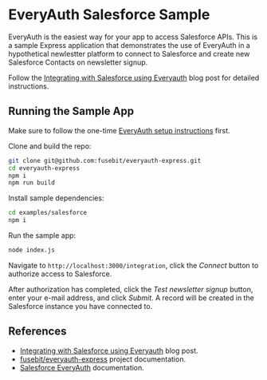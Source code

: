 # EveryAuth Salesforce Sample

EveryAuth is the easiest way for your app to access Salesforce APIs. This is a sample Express application that demonstrates the use of EveryAuth in a hypothetical newlestter platform to connect to Salesforce and create new Salesforce Contacts on newsletter signup. 

Follow the [Integrating with Salesforce using Everyauth](https://fusebit.io/blog/everyauth-salesforce) blog post for detailed instructions.

## Running the Sample App

Make sure to follow the one-time [EveryAuth setup instructions](../README.md) first.

Clone and build the repo:

```bash
git clone git@github.com:fusebit/everyauth-express.git
cd everyauth-express
npm i
npm run build
```

Install sample dependencies:

```bash
cd examples/salesforce
npm i
```

Run the sample app:

```bash
node index.js
```

Navigate to `http://localhost:3000/integration`, click the *Connect* button to authorize access to Salesforce. 

After authorization has completed, click the *Test newsletter signup* button, enter your e-mail address, and click *Submit*. A record will be created in the Salesforce instance you have connected to.

## References

* [Integrating with Salesforce using Everyauth](https://fusebit.io/blog/everyauth-salesforce) blog post.  
* [fusebit/everyauth-express](https://github.com/fusebit/everyauth-express) project documentation.  
* [Salesforce EveryAuth](https://github.com/fusebit/everyauth-express/blob/main/docs/sfdc.md) documentation.  
